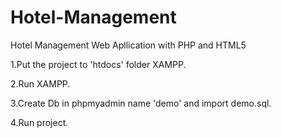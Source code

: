 # Hotel-Management
Hotel Management Web Apllication with PHP and HTML5

1.Put the project to 'htdocs' folder XAMPP.

2.Run XAMPP.

3.Create Db in phpmyadmin name 'demo' and import demo.sql.

4.Run project.
